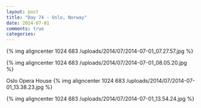 ```yaml
---
layout: post
title: "Day 74 - Oslo, Norway"
date: 2014-07-01
comments: true
categories: 
---
```

{% img aligncenter 1024 683 /uploads/2014/07/2014-07-01_07.27.57.jpg %}

{% img aligncenter 1024 683 /uploads/2014/07/2014-07-01_08.05.20.jpg %}

Oslo Opera House
{% img aligncenter 1024 683 /uploads/2014/07/2014-07-01_13.38.23.jpg %}

{% img aligncenter 1024 683 /uploads/2014/07/2014-07-01_13.54.24.jpg %}
